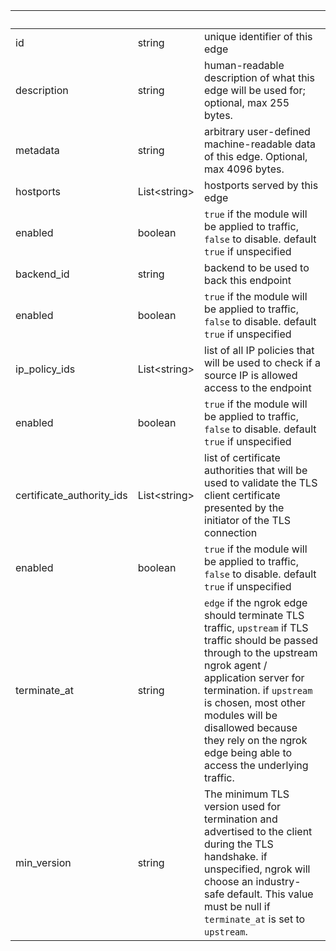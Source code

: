 <!-- Code generated for API Clients. DO NOT EDIT. -->

| &nbsp;                    | &nbsp;             | &nbsp;                                                                                                                                                                                                                                                                                                                      |
| ------------------------- | ------------------ | --------------------------------------------------------------------------------------------------------------------------------------------------------------------------------------------------------------------------------------------------------------------------------------------------------------------------- |
| id                        | string             | unique identifier of this edge                                                                                                                                                                                                                                                                                              |
| description               | string             | human-readable description of what this edge will be used for; optional, max 255 bytes.                                                                                                                                                                                                                                     |
| metadata                  | string             | arbitrary user-defined machine-readable data of this edge. Optional, max 4096 bytes.                                                                                                                                                                                                                                        |
| hostports                 | List&lt;string&gt; | hostports served by this edge                                                                                                                                                                                                                                                                                               |
| enabled                   | boolean            | `true` if the module will be applied to traffic, `false` to disable. default `true` if unspecified                                                                                                                                                                                                                          |
| backend_id                | string             | backend to be used to back this endpoint                                                                                                                                                                                                                                                                                    |
| enabled                   | boolean            | `true` if the module will be applied to traffic, `false` to disable. default `true` if unspecified                                                                                                                                                                                                                          |
| ip_policy_ids             | List&lt;string&gt; | list of all IP policies that will be used to check if a source IP is allowed access to the endpoint                                                                                                                                                                                                                         |
| enabled                   | boolean            | `true` if the module will be applied to traffic, `false` to disable. default `true` if unspecified                                                                                                                                                                                                                          |
| certificate_authority_ids | List&lt;string&gt; | list of certificate authorities that will be used to validate the TLS client certificate presented by the initiator of the TLS connection                                                                                                                                                                                   |
| enabled                   | boolean            | `true` if the module will be applied to traffic, `false` to disable. default `true` if unspecified                                                                                                                                                                                                                          |
| terminate_at              | string             | `edge` if the ngrok edge should terminate TLS traffic, `upstream` if TLS traffic should be passed through to the upstream ngrok agent / application server for termination. if `upstream` is chosen, most other modules will be disallowed because they rely on the ngrok edge being able to access the underlying traffic. |
| min_version               | string             | The minimum TLS version used for termination and advertised to the client during the TLS handshake. if unspecified, ngrok will choose an industry-safe default. This value must be null if `terminate_at` is set to `upstream`.                                                                                             |
